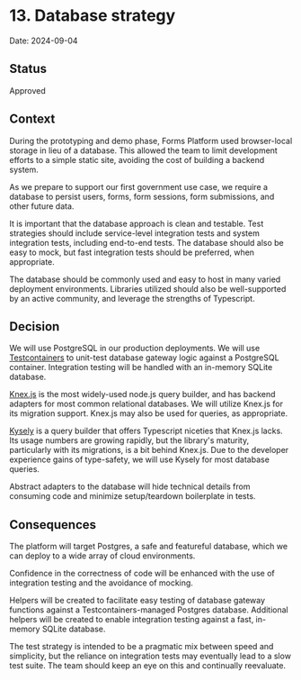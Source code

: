 # 13. Database strategy

Date: 2024-09-04

## Status

Approved

## Context

During the prototyping and demo phase, Forms Platform used browser-local storage in lieu of a database. This allowed the team to limit development efforts to a simple static site, avoiding the cost of building a backend system.

As we prepare to support our first government use case, we require a database to persist users, forms, form sessions, form submissions, and other future data.

It is important that the database approach is clean and testable. Test strategies should include service-level integration tests and system integration tests, including end-to-end tests. The database should also be easy to mock, but fast integration tests should be preferred, when appropriate.

The database should be commonly used and easy to host in many varied deployment environments. Libraries utilized should also be well-supported by an active community, and leverage the strengths of Typescript.

## Decision

We will use PostgreSQL in our production deployments. We will use [Testcontainers](https://testcontainers.com/) to unit-test database gateway logic against a PostgreSQL container. Integration testing will be handled with an in-memory SQLite database.

[Knex.js](https://knexjs.org/) is the most widely-used node.js query builder, and has backend adapters for most common relational databases. We will utilize Knex.js for its migration support. Knex.js may also be used for queries, as appropriate.

[Kysely](https://kysely.dev/) is a query builder that offers Typescript niceties that Knex.js lacks. Its usage numbers are growing rapidly, but the library's maturity, particularly with its migrations, is a bit behind Knex.js. Due to the developer experience gains of type-safety, we will use Kysely for most database queries.

Abstract adapters to the database will hide technical details from consuming code and minimize setup/teardown boilerplate in tests.

## Consequences

The platform will target Postgres, a safe and featureful database, which we can deploy to a wide array of cloud environments.

Confidence in the correctness of code will be enhanced with the use of integration testing and the avoidance of mocking.

Helpers will be created to facilitate easy testing of database gateway functions against a Testcontainers-managed Postgres database. Additional helpers will be created to enable integration testing against a fast, in-memory SQLite database.

The test strategy is intended to be a pragmatic mix between speed and simplicity, but the reliance on integration tests may eventually lead to a slow test suite. The team should keep an eye on this and continually reevaluate.
